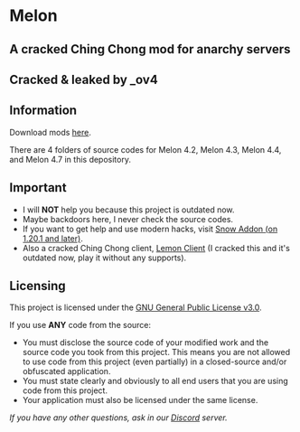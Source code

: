 # Melon
## A cracked Ching Chong mod for anarchy servers
## Cracked & leaked by _ov4

## Information

Download mods [here](https://github.com/XxHausemasterxX/minecraft-melon-2b2t/releases).

There are 4 folders of source codes for Melon 4.2, Melon 4.3, Melon 4.4, and Melon 4.7 in this depository.

## Important
- I will **NOT** help you because this project is outdated now.
- Maybe backdoors here, I never check the source codes.
- If you want to get help and use modern hacks, visit [Snow Addon (on 1.20.1 and later)](https://github.com/XxHausemasterxX/SnowAddon).
- Also a cracked Ching Chong client, [Lemon Client](https://github.com/XxHausemasterxX/lemon-client) (I cracked this and it's outdated now, play it without any supports).

## Licensing
This project is licensed under the [GNU General Public License v3.0](https://www.gnu.org/licenses/gpl-3.0.en.html). 

If you use **ANY** code from the source:
- You must disclose the source code of your modified work and the source code you took from this project. This means you are not allowed to use code from this project (even partially) in a closed-source and/or obfuscated application.
- You must state clearly and obviously to all end users that you are using code from this project.
- Your application must also be licensed under the same license.

*If you have any other questions, ask in our [Discord](https://discord.gg/yNJkbWX8Kj) server.*
